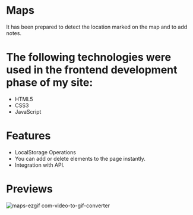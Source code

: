 # Maps

It has been prepared to detect the location marked on the map and to add notes.

# The following technologies were used in the frontend development phase of my site:
- HTML5
- CSS3
- JavaScript

# Features
- LocalStorage Operations
- You can add or delete elements to the page instantly.
- Integration with API.

# Previews

![maps-ezgif com-video-to-gif-converter](https://github.com/user-attachments/assets/91398dbc-ba23-47e1-9c1e-9d38983c814e)



